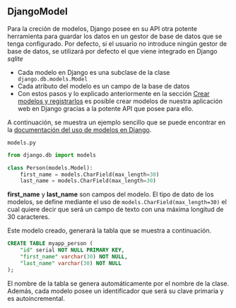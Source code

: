 ## DjangoModel

Para la creción de modelos, Django posee en su API otra potente herramienta para guardar los datos en un gestor de base de datos que se tenga configurado. Por defecto, si el usuario no introduce ningún gestor de base de datos, se utilizará por defecto el que viene integrado en Django *sqlite*

* Cada modelo en Django es una subclase de la clase ` django.db.models.Model`
* Cada atributo del modelo es un campo de la base de datos
* Con estos pasos y lo explicado anteriormente en la sección [Crear modelos y registrarlos](./modelos.md) es posible crear modelos de nuestra aplicación web en Django gracias a la potente API que posee para ello.

A continuación, se muestra un ejemplo sencillo que se puede encontrar en la [documentación del uso de modelos en Django](https://docs.djangoproject.com/en/1.11/topics/db/models/).

`models.py`
```python
from django.db import models

class Person(models.Model):
    first_name = models.CharField(max_length=30)
    last_name = models.CharField(max_length=30)
```

**first_name** y **last_name** son campos del modelo. El tipo de dato de los modelos, se define mediante el uso de `models.CharField(max_length=30)` el cual quiere decir que será un campo de texto con una máxima longitud de 30 caracteres.

Este modelo creado, generará la tabla que se muestra a continuación.

```sql
CREATE TABLE myapp_person (
    "id" serial NOT NULL PRIMARY KEY,
    "first_name" varchar(30) NOT NULL,
    "last_name" varchar(30) NOT NULL
);
```

El nombre de la tabla se genera automáticamente por el nombre de la clase. Además, cada modelo posee un identificador que será su clave primaria y es autoincremental.
